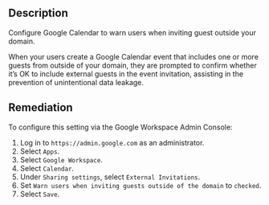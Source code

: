 ## Description

Configure Google Calendar to warn users when inviting guest outside your domain.

When your users create a Google Calendar event that includes one or more guests from outside of your domain, they are prompted to confirm whether it’s OK to include external guests in the event invitation, assisting in the prevention of unintentional data leakage.

## Remediation

To configure this setting via the Google Workspace Admin Console:

1. Log in to `https://admin.google.com` as an administrator.
2. Select `Apps`.
3. Select `Google Workspace`.
4. Select `Calendar`.
5. Under `Sharing settings`, select `External Invitations`.
6. Set `Warn users when inviting guests outside of the domain` to `checked`.
7. Select `Save`.
